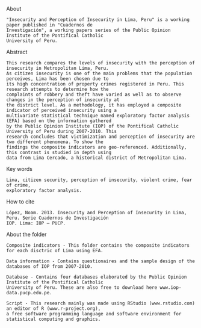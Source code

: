
 About
 
	"Insecurity and Perception of Insecurity in Lima, Peru" is a working paper published in "Cuadernos de 
	Investigación", a working papers series of the Public Opinion Institute of the Pontifical Catholic
	University of Peru. 

 Abstract
 
	This research compares the levels of insecurity with the perception of insecurity in Metropolitan Lima, Peru.
	As citizen insecurity is one of the main problems that the population perceives, Lima has been chosen due to 
	its high concentration of property crimes registered in Peru. This research attempts to determine how the 
	complaints of robbery and theft have varied as well as to observe changes in the perception of insecurity at 
	the district level. As a methodology, it has employed a composite indicator of perceived insecurity using a 
	multivariate statistical technique named exploratory factor analysis (EFA) based on the information gathered 
	by the Public Opinion Institute (IOP) of the Pontifical Catholic University of Peru during 2007-2010. This
	research concludes that victimization and perception of insecurity are two different phenomena. To show the 
	findings the composite indicators are geo-referenced. Additionally, this contrast is studied in depth using
	data from Lima Cercado, a historical district of Metropolitan Lima.

 Key words
 
	Lima, citizen security, perception of insecurity, violent crime, fear of crime, 
	exploratory factor analysis.

 How to cite
 
	López, Noam. 2013. Insecurity and Perception of Insecurity in Lima, Peru. Serie Cuadernos de Investigación
	IOP. Lima: IOP – PUCP. 

 About the folder

	Composite indicators - This folder contains the composite indicators for each disctric of Lima using EFA.
	
	Data information - Contains questionaires and the sample design of the databases of IOP from 2007-2010. 
	
	Database - Contains four databases elaborated by the Public Opinion Institute of the Pontifical Catholic
	University of Peru. These are also free to download here www.iop-data.pucp.edu.pe.
	
	Script - This research mainly was made using RStudio (www.rstudio.com) an editor of R (www.r-project.org),
	a free software programming language and software environment for statistical computing and graphics.
